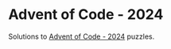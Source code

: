 # Advent of Code - 2024

Solutions to [Advent of Code - 2024](https://adventofcode.com/2024) puzzles.

